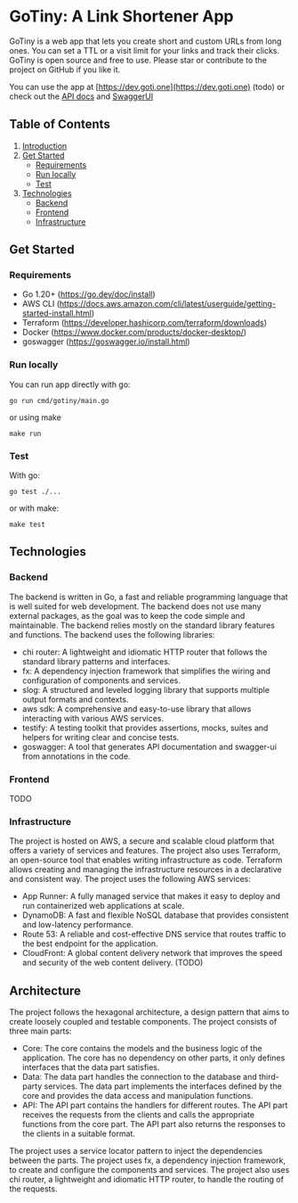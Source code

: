 # GoTiny: A Link Shortener App

GoTiny is a web app that lets you create short and custom URLs from long ones. 
You can set a TTL or a visit limit for your links and track their clicks. 
GoTiny is open source and free to use. Please star or contribute to the project on GitHub if you like it.

You can use the app at [https://dev.goti.one](https://dev.goti.one) (todo)
or check out the [API docs](https://dev.goti.one/api/docs) and [SwaggerUI](https://dev.goti.one/api/swagger-ui)


## Table of Contents
1. [Introduction](#gotiny-a-link-shortener-app)
2. [Get Started](#get-started)
    * [Requirements](#requirements)
    * [Run locally](#run-locally)
    * [Test](#test)
3. [Technologies](#technologies)
    * [Backend](#backend)
    * [Frontend](#frontend)
    * [Infrastructure](#infrastructure)

## Get Started

### Requirements
* Go 1.20+ (https://go.dev/doc/install)
* AWS CLI (https://docs.aws.amazon.com/cli/latest/userguide/getting-started-install.html)
* Terraform (https://developer.hashicorp.com/terraform/downloads)
* Docker (https://www.docker.com/products/docker-desktop/)
* goswagger (https://goswagger.io/install.html)

### Run locally
You can run app directly with go:

  	go run cmd/gotiny/main.go

or using make

    make run
    
### Test
With go:

    go test ./...
    
or with make:

    make test

## Technologies

### Backend

The backend is written in Go, a fast and reliable programming language that is well suited for web development. The backend does not use many external packages, as the goal was to keep the code simple and maintainable. The backend relies mostly on the standard library features and functions. The backend uses the following libraries:
- chi router: A lightweight and idiomatic HTTP router that follows the standard library patterns and interfaces.
- fx: A dependency injection framework that simplifies the wiring and configuration of components and services.
- slog: A structured and leveled logging library that supports multiple output formats and contexts.
- aws sdk: A comprehensive and easy-to-use library that allows interacting with various AWS services.
- testify: A testing toolkit that provides assertions, mocks, suites and helpers for writing clear and concise tests.
- goswagger: A tool that generates API documentation and swagger-ui from annotations in the code.

### Frontend

TODO

### Infrastructure

The project is hosted on AWS, a secure and scalable cloud platform that offers a variety of services and features. The project also uses Terraform, an open-source tool that enables writing infrastructure as code. Terraform allows creating and managing the infrastructure resources in a declarative and consistent way. The project uses the following AWS services:
- App Runner: A fully managed service that makes it easy to deploy and run containerized web applications at scale.
- DynamoDB: A fast and flexible NoSQL database that provides consistent and low-latency performance.
- Route 53: A reliable and cost-effective DNS service that routes traffic to the best endpoint for the application.
- CloudFront: A global content delivery network that improves the speed and security of the web content delivery. (TODO)

## Architecture

The project follows the hexagonal architecture, a design pattern that aims to create loosely coupled and testable components. The project consists of three main parts:
* Core: The core contains the models and the business logic of the application. The core has no dependency on other parts, it only defines interfaces that the data part satisfies.
* Data: The data part handles the connection to the database and third-party services. The data part implements the interfaces defined by the core and provides the data access and manipulation functions.
* API: The API part contains the handlers for different routes. The API part receives the requests from the clients and calls the appropriate functions from the core part. The API part also returns the responses to the clients in a suitable format.
  
The project uses a service locator pattern to inject the dependencies between the parts. The project uses fx, a dependency injection framework, to create and configure the components and services. The project also uses chi router, a lightweight and idiomatic HTTP router, to handle the routing of the requests.
